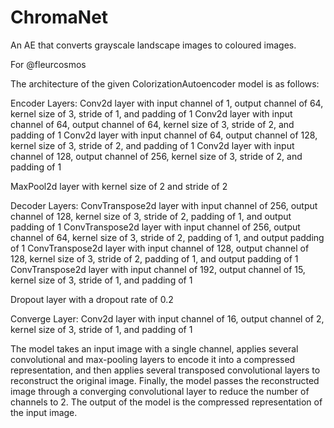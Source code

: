 # ChromaNet
An AE that converts grayscale landscape images to coloured images.

For @fleurcosmos

The architecture of the given ColorizationAutoencoder model is as follows:

Encoder Layers:
Conv2d layer with input channel of 1, output channel of 64, kernel size of 3, stride of 1, and padding of 1
Conv2d layer with input channel of 64, output channel of 64, kernel size of 3, stride of 2, and padding of 1
Conv2d layer with input channel of 64, output channel of 128, kernel size of 3, stride of 2, and padding of 1
Conv2d layer with input channel of 128, output channel of 256, kernel size of 3, stride of 2, and padding of 1

MaxPool2d layer with kernel size of 2 and stride of 2

Decoder Layers:
ConvTranspose2d layer with input channel of 256, output channel of 128, kernel size of 3, stride of 2, padding of 1, and output padding of 1
ConvTranspose2d layer with input channel of 256, output channel of 64, kernel size of 3, stride of 2, padding of 1, and output padding of 1
ConvTranspose2d layer with input channel of 128, output channel of 128, kernel size of 3, stride of 2, padding of 1, and output padding of 1
ConvTranspose2d layer with input channel of 192, output channel of 15, kernel size of 3, stride of 1, and padding of 1

Dropout layer with a dropout rate of 0.2

Converge Layer:
Conv2d layer with input channel of 16, output channel of 2, kernel size of 3, stride of 1, and padding of 1

The model takes an input image with a single channel, applies several convolutional and max-pooling layers to encode it into a compressed representation, and then applies several transposed convolutional layers to reconstruct the original image. Finally, the model passes the reconstructed image through a converging convolutional layer to reduce the number of channels to 2. The output of the model is the compressed representation of the input image.
